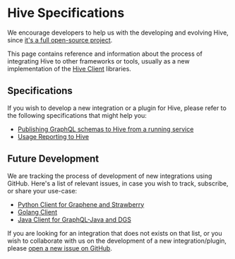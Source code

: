 # Hive Specifications

We encourage developers to help us with the developing and evolving Hive, since
[it's a full open-source project](https://github.com/kamilkisiela/graphql-hive).

This page contains reference and information about the process of integrating Hive to other
frameworks or tools, usually as a new implementation of the [Hive Client](/api-reference/client)
libraries.

## Specifications

If you wish to develop a new integration or a plugin for Hive, please refer to the following
specifications that might help you:

- [Publishing GraphQL schemas to Hive from a running service](/specs/schema-reports)
- [Usage Reporting to Hive](/specs/usage-reports)

## Future Development

We are tracking the process of development of new integrations using GitHub. Here's a list of
relevant issues, in case you wish to track, subscribe, or share your use-case:

- [Python Client for Graphene and Strawberry](https://github.com/kamilkisiela/graphql-hive/issues/508)
- [Golang Client](https://github.com/kamilkisiela/graphql-hive/issues/474)
- [Java Client for GraphQL-Java and DGS](https://github.com/kamilkisiela/graphql-hive/issues/1430)

If you are looking for an integration that does not exists on that list, or you wish to collaborate
with us on the development of a new integration/plugin, please
[open a new issue on GitHub](https://github.com/kamilkisiela/graphql-hive/issues/new).
